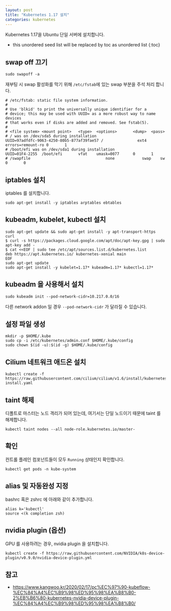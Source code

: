 ```yaml
---
layout: post
title: "Kubernetes 1.17 설치"
categories: kubernetes
---
```


Kubernetes 1.17을 Ubuntu 단일 서버에 설치합니다.

* this unordered seed list will be replaced by toc as unordered list
{:toc}

## swap off 끄기

```
sudo swapoff -a
```

재부팅 시 swap 활성화를 막기 위해 `/etc/fstab`에 있는 swap 부분을 주석 처리 합니다.

```
# /etc/fstab: static file system information.
#
# Use 'blkid' to print the universally unique identifier for a
# device; this may be used with UUID= as a more robust way to name devices
# that works even if disks are added and removed. See fstab(5).
#
# <file system> <mount point>   <type>  <options>       <dump>  <pass>
# / was on /dev/sda5 during installation
UUID=97adfdfc-9063-4250-80b5-877af39fae57 /               ext4    errors=remount-ro 0       1
# /boot/efi was on /dev/sda1 during installation
UUID=01F4-2255  /boot/efi       vfat    umask=0077      0       1
# /swapfile                                 none            swap    sw              0       0
```

## iptables 설치

iptables 를 설치합니다.

```
sudo apt-get install -y iptables arptables ebtables
```

## kubeadm, kubelet, kubectl 설치

```
sudo apt-get update && sudo apt-get install -y apt-transport-https curl
$ curl -s https://packages.cloud.google.com/apt/doc/apt-key.gpg | sudo apt-key add -
$ cat <<EOF | sudo tee /etc/apt/sources.list.d/kubernetes.list
deb https://apt.kubernetes.io/ kubernetes-xenial main
EOF
sudo apt-get update
sudo apt-get install -y kubelet=1.17* kubeadm=1.17* kubectl=1.17*
```

## kubeadm 을 사용해서 설치

```
sudo kubeadm init --pod-network-cidr=10.217.0.0/16
```

다른 network addon 일 경우 `--pod-network-cidr` 가 달라질 수 있습니다.


## 설정 파일 생성

```
mkdir -p $HOME/.kube
sudo cp -i /etc/kubernetes/admin.conf $HOME/.kube/config
sudo chown $(id -u):$(id -g) $HOME/.kube/config
```

## Cilium 네트워크 애드온 설치

```
kubectl create -f https://raw.githubusercontent.com/cilium/cilium/v1.6/install/kubernetes/quick-install.yaml
```

## taint 해제

디폴트로 마스터는 노드 격리가 되어 있는데, 여기서는 단일 노드이기 때문에 taint 를 해제합니다.

```
kubectl taint nodes --all node-role.kubernetes.io/master-
```

## 확인

컨트롤 플레인 컴포넌트들이 모두 `Running` 상태인지 확인합니다.

```
kubectl get pods -n kube-system
```

## alias 및 자동완성 지정

bashrc 혹은 zshrc 에 아래와 같이 추가합니다.

```
alias k='kubectl'
source <(k completion zsh)
```

## nvidia plugin (옵션)

GPU 를 사용하려는 경우, nvidia plugin 을 설치합니다.

```
kubectl create -f https://raw.githubusercontent.com/NVIDIA/k8s-device-plugin/v0.9.0/nvidia-device-plugin.yml
```

## 참고

* https://www.kangwoo.kr/2020/02/17/pc%EC%97%90-kubeflow-%EC%84%A4%EC%B9%98%ED%95%98%EA%B8%B0-2%EB%B6%80-kubernetes-nvidia-device-plugin-%EC%84%A4%EC%B9%98%ED%95%98%EA%B8%B0/